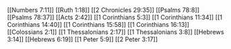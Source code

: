 [[Numbers 7:11]]
[[Ruth 1:18]]
[[2 Chronicles 29:35]]
[[Psalms 78:8]]
[[Psalms 78:37]]
[[Acts 2:42]]
[[1 Corinthians 5:3]]
[[1 Corinthians 11:34]]
[[1 Corinthians 14:40]]
[[1 Corinthians 15:58]]
[[1 Corinthians 16:13]]
[[Colossians 2:1]]
[[1 Thessalonians 2:17]]
[[1 Thessalonians 3:8]]
[[Hebrews 3:14]]
[[Hebrews 6:19]]
[[1 Peter 5:9]]
[[2 Peter 3:17]]
